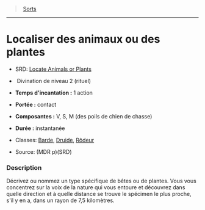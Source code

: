 ﻿---
!SpellItem
Family: SpellHD
Name: Localiser des animaux ou des plantes
AltName: '[Locate Animals or Plants](srd_spells_locate_animals_or_plants.md)'
Type: Divination
Level: 2
CastingTime: 1 action
Range: contact
Components: V, S, M (des poils de chien de chasse)
Duration: instantanée
Classes: '[Barde](hd_bard.md), [Druide](hd_druid.md), [Rôdeur](hd_ranger.md)'
Source: (MDR p)(SRD)
Ritual: rituel
Id: spells_hd.md#localiser-des-animaux-ou-des-plantes
ParentLink: spells_hd.md#sorts
ParentName: Sorts
NameLevel: 1
Attributes: {}
AttributesDictionary: >+
  {}

---
> [Sorts](hd_spells.md)

---

# Localiser des animaux ou des plantes

- SRD: [Locate Animals or Plants](srd_spells_locate_animals_or_plants.md)

-  Divination de niveau 2 (rituel)

- **Temps d'incantation :** 1 action

- **Portée :** contact

- **Composantes :** V, S, M (des poils de chien de chasse)

- **Durée :** instantanée

- Classes: [Barde](hd_bard.md), [Druide](hd_druid.md), [Rôdeur](hd_ranger.md)

- Source: (MDR p)(SRD)

### Description

Décrivez ou nommez un type spécifique de bêtes ou de plantes. Vous vous concentrez sur la voix de la nature qui vous entoure et découvrez dans quelle direction et à quelle distance se trouve le spécimen le plus proche, s'il y en a, dans un rayon de 7,5 kilomètres.

